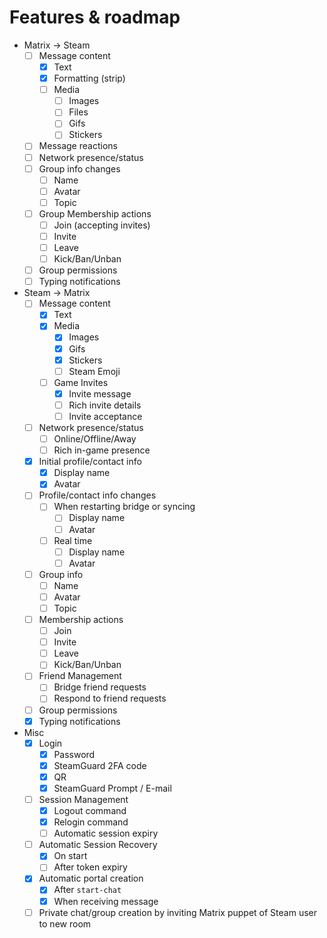 # Features & roadmap

* Matrix → Steam
  * [ ] Message content
    * [x] Text
    * [x] Formatting (strip)
    * [ ] Media
      * [ ] Images
      * [ ] Files
      * [ ] Gifs
      * [ ] Stickers
  * [ ] Message reactions
  * [ ] Network presence/status
  * [ ] Group info changes
    * [ ] Name
    * [ ] Avatar
    * [ ] Topic
  * [ ] Group Membership actions
    * [ ] Join (accepting invites)
    * [ ] Invite
    * [ ] Leave
    * [ ] Kick/Ban/Unban
  * [ ] Group permissions
  * [ ] Typing notifications
* Steam → Matrix
  * [ ] Message content
    * [x] Text
    * [x] Media
      * [x] Images
      * [x] Gifs
      * [x] Stickers
      * [ ] Steam Emoji
    * [ ] Game Invites
      * [x] Invite message
      * [ ] Rich invite details
      * [ ] Invite acceptance
  * [ ] Network presence/status
    * [ ] Online/Offline/Away
    * [ ] Rich in-game presence
  * [x] Initial profile/contact info
    * [x] Display name
    * [x] Avatar
  * [ ] Profile/contact info changes
    * [ ] When restarting bridge or syncing
        * [ ] Display name
        * [ ] Avatar
    * [ ] Real time
        * [ ] Display name
        * [ ] Avatar
  * [ ] Group info
    * [ ] Name
    * [ ] Avatar
    * [ ] Topic
  * [ ] Membership actions
    * [ ] Join
    * [ ] Invite
    * [ ] Leave
    * [ ] Kick/Ban/Unban
  * [ ] Friend Management
    * [ ] Bridge friend requests
    * [ ] Respond to friend requests
  * [ ] Group permissions
  * [x] Typing notifications
* Misc
  * [x] Login
    * [x] Password
    * [x] SteamGuard 2FA code
    * [x] QR
    * [x] SteamGuard Prompt / E-mail
  * [ ] Session Management
    * [x] Logout command
    * [x] Relogin command
    * [ ] Automatic session expiry
  * [ ] Automatic Session Recovery
    * [x] On start
    * [ ] After token expiry
  * [x] Automatic portal creation
    * [x] After `start-chat`
    * [x] When receiving message
  * [ ] Private chat/group creation by inviting Matrix puppet of Steam user to new room